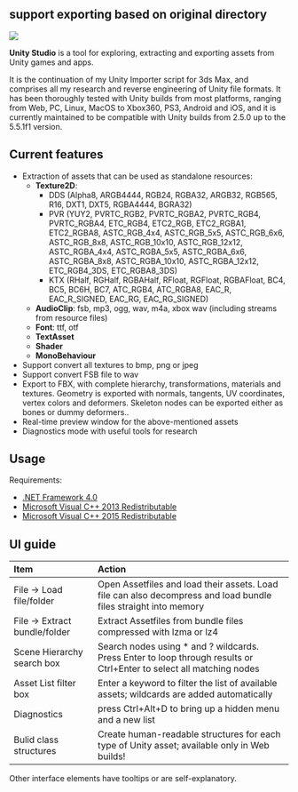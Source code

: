 ## support exporting based on original directory
<img src="http://i.imgur.com/7KpufWy.png">

**Unity Studio** is a tool for exploring, extracting and exporting assets from Unity games and apps.

It is the continuation of my Unity Importer script for 3ds Max, and comprises all my research and reverse engineering of Unity file formats. It has been thoroughly tested with Unity builds from most platforms, ranging from Web, PC, Linux, MacOS to Xbox360, PS3, Android and iOS, and it is currently maintained to be compatible with Unity builds from 2.5.0 up to the 5.5.1f1 version.

## Current features

* Extraction of assets that can be used as standalone resources:
  * **Texture2D**: 
    * DDS (Alpha8, ARGB4444, RGB24, RGBA32, ARGB32, RGB565, R16, DXT1, DXT5, RGBA4444, BGRA32)
    * PVR (YUY2, PVRTC_RGB2, PVRTC_RGBA2, PVRTC_RGB4, PVRTC_RGBA4, ETC_RGB4, ETC2_RGB, ETC2_RGBA1, ETC2_RGBA8, ASTC_RGB_4x4, ASTC_RGB_5x5, ASTC_RGB_6x6, ASTC_RGB_8x8, ASTC_RGB_10x10, ASTC_RGB_12x12, ASTC_RGBA_4x4, ASTC_RGBA_5x5, ASTC_RGBA_6x6, ASTC_RGBA_8x8, ASTC_RGBA_10x10, ASTC_RGBA_12x12, ETC_RGB4_3DS, ETC_RGBA8_3DS)
    * KTX (RHalf, RGHalf, RGBAHalf, RFloat, RGFloat, RGBAFloat, BC4, BC5, BC6H, BC7, ATC_RGB4, ATC_RGBA8, EAC_R, EAC_R_SIGNED, EAC_RG, EAC_RG_SIGNED)
  * **AudioClip**: fsb, mp3, ogg, wav, m4a, xbox wav (including streams from resource files)
  * **Font**: ttf, otf
  * **TextAsset**
  * **Shader**
  * **MonoBehaviour**
* Support convert all textures to bmp, png or jpeg
* Support convert FSB file to wav
* Export to FBX, with complete hierarchy, transformations, materials and textures. Geometry is exported with normals, tangents, UV coordinates, vertex colors and deformers. Skeleton nodes can be exported either as bones or dummy deformers..
* Real-time preview window for the above-mentioned assets
* Diagnostics mode with useful tools for research


## Usage

Requirements:

- [.NET Framework 4.0](https://www.microsoft.com/en-us/download/details.aspx?id=17718)
- [Microsoft Visual C++ 2013 Redistributable](https://www.microsoft.com/en-us/download/details.aspx?id=40784)
- [Microsoft Visual C++ 2015 Redistributable](https://www.microsoft.com/en-us/download/details.aspx?id=53840)


## UI guide

| Item                          | Action
| :---------------------------- | :----------------------------
| File -> Load file/folder      | Open Assetfiles and load their assets. Load file can also decompress and load bundle files straight into memory
| File -> Extract bundle/folder | Extract Assetfiles from bundle files compressed with lzma or lz4
| Scene Hierarchy search box    | Search nodes using * and ? wildcards. Press Enter to loop through results or Ctrl+Enter to select all matching nodes
| Asset List filter box         | Enter a keyword to filter the list of available assets; wildcards are added automatically
| Diagnostics                   | press Ctrl+Alt+D to bring up a hidden menu and a new list
| Bulid class structures        | Create human-readable structures for each type of Unity asset; available only in Web builds!

Other interface elements have tooltips or are self-explanatory.
